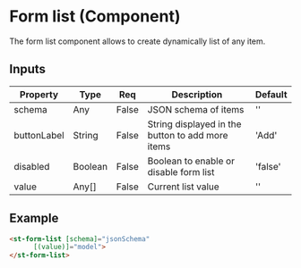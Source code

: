 # Form list (Component)

   The form list component allows to create dynamically list of any item.

## Inputs

| Property    | Type    | Req   | Description                                      | Default |
| ----------- | ------- | ----- | ------------------------------------------------ | ------- |
| schema      | Any     | False | JSON schema of items                             | ''      |
| buttonLabel | String  | False | String displayed in the button to add more items | 'Add'   |
| disabled    | Boolean | False | Boolean to enable or disable form list           | 'false' |
| value       | Any[]   | False | Current list value                               | ''      |

## Example


```html
<st-form-list [schema]="jsonSchema"
      [(value)]="model">
</st-form-list>
```

